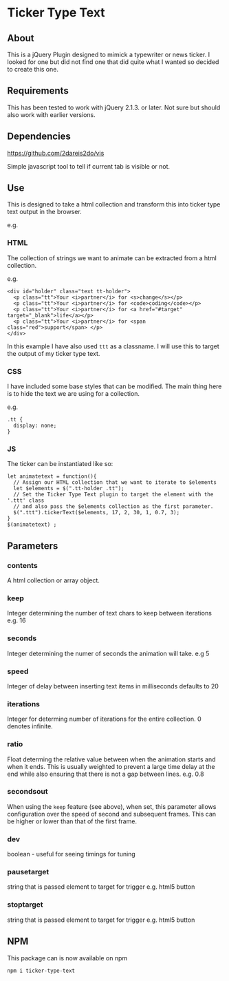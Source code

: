 # Ticker Type Text

## About

This is a jQuery Plugin designed to mimick a typewriter or news ticker. I looked for one but did not find one that did quite what I wanted so decided to create this one.

## Requirements

This has been tested to work with jQuery 2.1.3. or later. Not sure but should also work with earlier versions.

## Dependencies

https://github.com/2dareis2do/vis

Simple javascript tool to tell if current tab is visible or not.

## Use

This is designed to take a html collection and transform this into ticker type text output in the browser.

e.g.

### HTML

The collection of strings we want to animate can be extracted from a html collection.

e.g.

```
<div id="holder" class="text tt-holder">
  <p class="tt">Your <i>partner</i> for <s>change</s></p>
  <p class="tt">Your <i>partner</i> for <code>coding</code></p>
  <p class="tt">Your <i>partner</i> for <a href="#target" target="_blank">life</a></p>
  <p class="tt">Your <i>partner</i> for <span class="red">support</span> </p>
</div>
```
In this example I have also used `ttt` as a classname. I will use this to target the output of my ticker type text.

### CSS

I have included some base styles that can be modified. The main thing here is to hide the text we are using for a collection.

e.g.

```
.tt {
  display: none;
}
```
### JS

The ticker can be instantiated like so:

```
let animatetext = function(){
  // Assign our HTML collection that we want to iterate to $elements
  let $elements = $(".tt-holder .tt");
  // Set the Ticker Type Text plugin to target the element with the '.ttt' class
  // and also pass the $elements collection as the first parameter.  
  $(".ttt").tickerText($elements, 17, 2, 30, 1, 0.7, 3);
}
$(animatetext) ;

```
## Parameters

### contents
A html collection or array object.

### keep

Integer determining the number of text chars to keep between iterations e.g. 16

### seconds

Integer determining the numer of seconds the animation will take. e.g 5

### speed

Integer of delay between inserting text items in milliseconds defaults to 20

### iterations

Integer for determing number of iterations for the entire collection. 0 denotes infinite.

### ratio

Float determing the relative value between when the animation starts and when it ends. This is usually weighted to prevent a large time delay at the end while also ensuring that there is not a gap between lines. e.g. 0.8

### secondsout

When using the `keep` feature (see above), when set, this parameter allows configuration over the speed of second and subsequent frames. This can be higher or lower than that of the first frame.

### dev

boolean - useful for seeing timings for tuning

### pausetarget

string that is passed element to target for trigger e.g. html5 button

### stoptarget

string that is passed element to target for trigger e.g. html5 button

## NPM
This package can is now available on npm

```
npm i ticker-type-text
```
